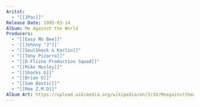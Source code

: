 ```yaml
---
Aritst:
  - "[[2Pac]]"
Release Date: 1995-03-14
Album: Me Against the World
Producers:
  - "[[Easy Mo Bee]]"
  - '[[Johnny "J"]]'
  - "[[SoulShock & Karlin]]"
  - "[[Tony Pizarro]]"
  - "[[D-Flizno Production Squad]]"
  - "[[Mike Mosley]]"
  - "[[Shocks G]]"
  - "[[Brian G]]"
  - "[[Sam Bostic]]"
  - "[[Moe Z.M.D]]"
Album Art: https://upload.wikimedia.org/wikipedia/en/3/3d/Meagainsttheworldcover.jpg
---
```

